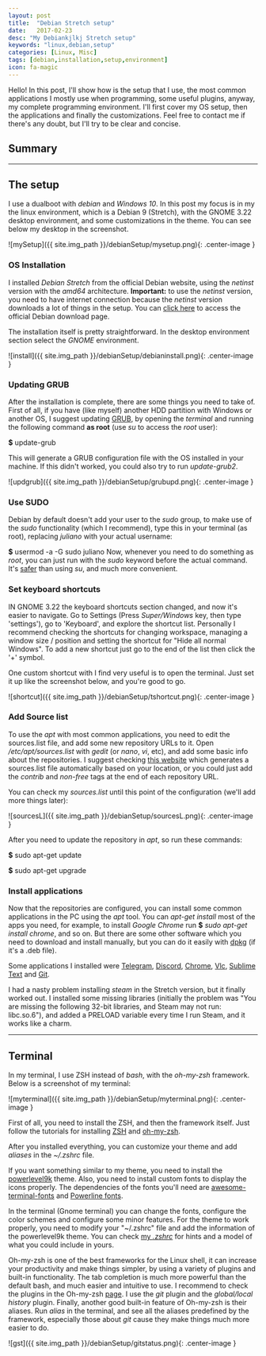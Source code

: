 ```yaml
---
layout: post
title:  "Debian Stretch setup"
date:   2017-02-23
desc: "My Debiankjlkj Stretch setup"
keywords: "linux,debian,setup"
categories: [Linux, Misc]
tags: [debian,installation,setup,environment]
icon: fa-magic
---
```


Hello! In this post, I'll show how is the setup that I use, the most common applications I mostly use when programming, some useful plugins, anyway, my complete programming environment. I'll first cover my OS setup, then the applications and finally the customizations. Feel free to contact me if there's any doubt, but I'll try to be clear and concise.

## Summary
---


## The setup
I use a dualboot with *debian* and *Windows 10*. In this post my focus is in my the linux environment, which is a Debian 9 (Stretch), with the GNOME 3.22 desktop environment, and some customizations in the theme. You can see below my desktop in the screenshot.

![mySetup]({{ site.img_path }}/debianSetup/mysetup.png){: .center-image }

### **OS Installation**

I installed *Debian Stretch* from the official Debian website, using the *netinst* version with the *amd64* architecture. **Important:** to use the *netinst* version, you need to have internet connection because the *netinst* version downloads a lot of things in the setup. You can [click here](https://www.debian.org/devel/debian-installer/index.en.html) to access the official Debian download page.

The installation itself is pretty straightforward. In the desktop environment section select the *GNOME* environment.

![install]({{ site.img_path }}/debianSetup/debianinstall.png){: .center-image }


### **Updating GRUB**

After the installation is complete, there are some things you need to take of. First of all, if you have (like myself) another HDD partition with Windows or another OS, I suggest updating [GRUB](http://www.golinuxhub.com/2014/03/what-is-grub-boot-loader.html), by opening the *terminal* and running the following command **as root** (use *su* to access the *root* user):

**$** update-grub

This will generate a GRUB configuration file with the OS installed in your machine. If this didn't worked, you could also try to run *update-grub2*.

![updgrub]({{ site.img_path }}/debianSetup/grubupd.png){: .center-image }

### **Use SUDO**

Debian by default doesn't add your user to the *sudo* group, to make use of the *sudo* functionality (which I recommend), type this in your terminal (as root), replacing *juliano* with your actual username:

**$** usermod -a -G sudo juliano
Now, whenever you need to do something as *root*, you can just run with the *sudo* keyword before the actual command. It's [safer](http://askubuntu.com/questions/135428/what-are-the-benefits-of-sudo-over-su/135429) than using *su*, and much more convenient.

### **Set keyboard shortcuts**

IN GNOME 3.22 the keyboard shortcuts section changed, and now it's easier to navigate. Go to Settings (Press *Super/Windows* key, then type 'settings'), go to 'Keyboard', and explore the shortcut list. Personally I recommend checking the shortcuts for changing workspace, managing a window size / position and setting the shortcut for "Hide all normal Windows". To add a new shortcut just go to the end of the list then click the '+' symbol.

One custom shortcut with I find very useful is to open the terminal. Just set it up like the screenshot below, and you're good to go.

![shortcut]({{ site.img_path }}/debianSetup/tshortcut.png){: .center-image }

### **Add Source list**

To use the *apt* with most common applications, you need to edit the sources.list file, and add some new repository URLs to it. Open */etc/apt/sources.list* with *gedit* (or *nano*, *vi*, etc), and add some basic info about the repositories. I suggest checking [this website](https://debgen.simplylinux.ch/) which generates a sources.list file automatically based on your location, or you could just add the *contrib* and *non-free* tags at the end of each repository URL.

You can check my *sources.list* until this point of the configuration (we'll add more things later):

![sourcesL]({{ site.img_path }}/debianSetup/sourcesL.png){: .center-image }

After you need to update the repository in *apt*, so run these commands:

**$** sudo apt-get update

**$** sudo apt-get upgrade

### **Install applications**

Now that the repositories are configured, you can install some common applications in the PC using the *apt* tool. You can *apt-get install* most of the apps you need, for example, to install *Google Chrome* run **$** *sudo apt-get install chrome*, and so on. But there are some other software which you need to download and install manually, but you can do it easily with [dpkg](http://askubuntu.com/questions/40779/how-do-i-install-a-deb-file-via-the-command-line) (if it's a .deb file).

Some applications I installed were [Telegram](https://telegram.org/), [Discord](https://discordapp.com/), [Chrome](https://www.google.com/chrome/browser/desktop/index.html), [Vlc](http://www.videolan.org/vlc/index.html), [Sublime Text](https://www.sublimetext.com/3) and [Git](https://git-scm.com/).

I had a nasty problem installing *steam* in the Stretch version, but it finally worked out. I installed some missing libraries (initially the problem was "You are missing the following 32-bit libraries, and Steam may not run: libc.so.6"), and added a PRELOAD variable every time I run Steam, and it works like a charm.

---

## Terminal

In my terminal, I use ZSH instead of *bash*, with the *oh-my-zsh* framework. Below is a screenshot of my terminal:

![myterminal]({{ site.img_path }}/debianSetup/myterminal.png){: .center-image }

First of all, you need to install the ZSH, and then the framework itself. Just follow the tutorials for installing [ZSH](https://github.com/robbyrussell/oh-my-zsh/wiki/Installing-ZSH) and [oh-my-zsh](https://github.com/robbyrussell/oh-my-zsh).

After you installed everything, you can customize your theme and add *aliases* in the *~/.zshrc* file.

If you want something similar to my theme, you need to install the [powerlevel9k](https://github.com/bhilburn/powerlevel9k) theme. Also, you need to install custom fonts to display the icons properly. The dependencies of the fonts you'll need are [awesome-terminal-fonts](https://github.com/gabrielelana/awesome-terminal-fonts) and [Powerline fonts](https://github.com/powerline/fonts).

In the terminal (Gnome terminal) you can change the fonts, configure the color schemes and configure some minor features. For the theme to work properly, you need to modify your "~/.zshrc" file and add the information of the powerlevel9k theme. You can check [my *.zshrc*](https://github.com/robotenique/RandomAccessMemory/blob/master/infofiles/.zshrc) for hints and a model of what you could include in yours.


Oh-my-zsh is one of the best frameworks for the Linux shell, it can increase your productivity and make things simpler, by using a variety of plugins and built-in functionality. The tab completion is much more powerful than the default bash, and much easier and intuitive to use. I recommend to check the plugins in the Oh-my-zsh [page](https://github.com/robbyrussell/oh-my-zsh/wiki/Plugins). I use the *git* plugin and the *global/local history* plugin. Finally, another good built-in feature of Oh-my-zsh is their aliases. Run *alias* in the terminal, and see all the aliases predefined by the framework, especially those about *git* cause they make things much more easier to do.

![gst]({{ site.img_path }}/debianSetup/gitstatus.png){: .center-image }
